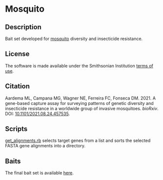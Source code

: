# Mosquito  
## Description  
Bait set developed for [mosquito](Mosquito) diversity and insecticide resistance.  
## License  
The software is made available under the Smithsonian Institution [terms of use](https://www.si.edu/termsofuse).  
## Citation  
Aardema ML, Campana MG, Wagner NE, Ferreira FC, Fonseca DM. 2021. A gene-based capture assay for surveying patterns of genetic diversity and insecticide resistance in a worldwide group of invasive mosquitoes. *bioRxiv*. DOI: [10.1101/2021.08.24.457535](https://doi.org/10.1101/2021.08.24.457535).  
## Scripts  
[get_alignments.rb](get_alignments.rb) selects target genes from a list and sorts the selected FASTA gene alignments into a directory.  
## Baits  
The final bait set is available [here](culex_baits.fa).  
